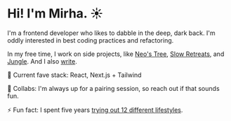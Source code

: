 # Hi! I'm Mirha. ☀️

I'm a frontend developer who likes to dabble in the deep, dark back. I'm oddly interested in best coding practices and refactoring.

In my free time, I work on side projects, like [Neo's Tree](https://github.com/mirhamasala/neostree), [Slow Retreats](http://slow-retreats.vercel.app/), and [Jungle](https://next-jungle.vercel.app/). And I also [write](https://www.mirhamasala.com).

🥞 Current fave stack: React, Next.js + Tailwind

👯 Collabs: I'm always up for a pairing session, so reach out if that sounds fun.

⚡ Fun fact: I spent five years [trying out 12 different lifestyles](https://www.mirhamasala.com/tsop).
